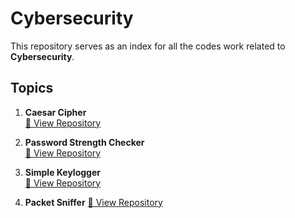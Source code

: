 # Cybersecurity

This repository serves as an index for all the codes work related to **Cybersecurity**.

## Topics

1. **Caesar Cipher**  
   [🔗 View Repository](https://github.com/foresto-dreamer/CAESER-CIPHER-)

2. **Password Strength Checker**  
   [🔗 View Repository](https://github.com/foresto-dreamer/PASSWORD-CHECKER)

3. **Simple Keylogger**  
   [🔗 View Repository](https://github.com/foresto-dreamer/KEYLOGGER-)

4. **Packet Sniffer**
   [🔗 View Repository](https://github.com/foresto-dreamer/PACKETSNIFFER)
